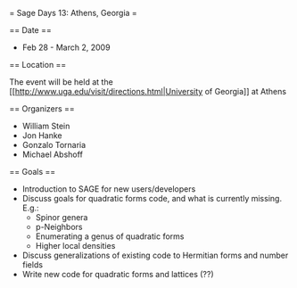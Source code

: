 = Sage Days 13: Athens, Georgia =

== Date ==

 * Feb 28 - March 2, 2009

== Location ==

The event will be held at the [[http://www.uga.edu/visit/directions.html|University of Georgia]] at Athens
    

== Organizers ==

 * William Stein 
 * Jon Hanke
 * Gonzalo Tornaria
 * Michael Abshoff

== Goals ==

 * Introduction to SAGE for new users/developers
 * Discuss goals for quadratic forms code, and what is currently missing. E.g.:
   * Spinor genera
   * p-Neighbors
   * Enumerating a genus of quadratic forms
   * Higher local densities
 * Discuss generalizations of existing code to Hermitian forms and number fields 
 * Write new code for quadratic forms and lattices (??)
 
